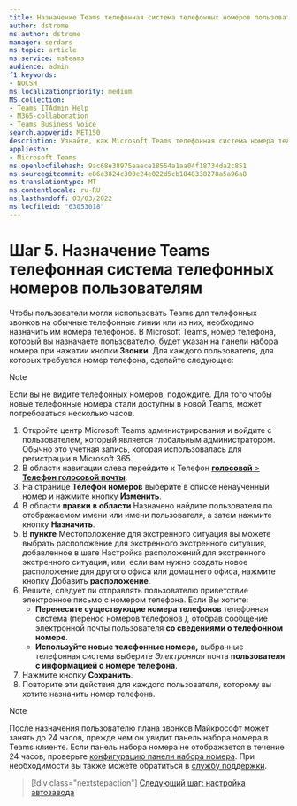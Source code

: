 ```yaml
---
title: Назначение Teams телефонная система телефонных номеров пользователям
author: dstrome
ms.author: dstrome
manager: serdars
ms.topic: article
ms.service: msteams
audience: admin
f1.keywords:
- NOCSH
ms.localizationpriority: medium
MS.collection:
- Teams_ITAdmin_Help
- M365-collaboration
- Teams_Business_Voice
search.appverid: MET150
description: Узнайте, как Microsoft Teams телефонная система номера телефонов пользователям в организации.
appliesto:
- Microsoft Teams
ms.openlocfilehash: 9ac68e38975eaece18554a1aa04f18734da2c851
ms.sourcegitcommit: e86e3824c300c24e022d5cb1848338278a5a96a8
ms.translationtype: MT
ms.contentlocale: ru-RU
ms.lasthandoff: 03/03/2022
ms.locfileid: "63053018"
---
```

# <a name="step-5-assign-teams-phone-system-phone-numbers-to-your-users"></a>Шаг 5. Назначение Teams телефонная система телефонных номеров пользователям

Чтобы пользователи могли использовать Teams для телефонных звонков на обычные телефонные линии или из них, необходимо назначить им номера телефонов. В Microsoft Teams, номер телефона, который вы назначаете пользователю, будет указан на панели набора номера при нажатии кнопки **Звонки**. Для каждого пользователя, для которых требуется номер телефона, сделайте следующее:

> [!NOTE]
> Если вы не видите телефонных номеров, подождите. Для того чтобы новые телефонные номера стали доступны в новой Teams, может потребоваться несколько часов.

1. Откройте центр Microsoft Teams администрирования и войдите с пользователем, который является глобальным администратором. Обычно это учетная запись, которая использовалась для регистрации в Microsoft 365.
1. В области навигации слева перейдите к Телефон <a href="https://admin.teams.microsoft.com/phone-numbers" target="_blank">**голосовой** >  **Телефон голосовой почты**</a>.
1. На странице **Телефон номеров** выберите в списке ненаученный номер и нажмите кнопку **Изменить**.  
1. В области **правки** **в области** Назначено найдите пользователя по отображаемом имени или имени пользователя, а затем нажмите кнопку **Назначить**.
1. В **пункте** Местоположение для экстренного ситуация вы можете выбрать расположение для экстренного экстренного [](set-up-emergency-locations.md) ситуация, добавленное в шаге Настройка расположений для экстренного экстренного ситуация, или, если вам нужно создать новое расположение для другого офиса или домашнего офиса, нажмите кнопку Добавить **расположение**.
1. Решите, следует ли отправлять пользователю приветствие электронное письмо с номером телефона. Если Вы хотите:
    - **Перенесите существующие номера телефонов** телефонная система (перенос номеров телефонов *),* отобрав сообщение электронной почты пользователя **со сведениями о телефонном номере**.
    - **Используйте новые телефонные номера,** выбранные телефонная система выберите *Электронная* почта **пользователя с информацией о номере телефона**.
1. Нажмите кнопку **Сохранить**.
1. Повторите эти действия для каждого пользователя, которому вы хотите назначить номер телефона.

> [!NOTE]
> После назначения пользователю плана звонков Майкрософт может занять до 24 часов, прежде чем он увидит панель набора номера в Teams клиенте. Если панель набора номера не отображается в течение 24 часов, проверьте [конфигурацию панели набора номера](/microsoftteams/dial-pad-configuration). При необходимости вы также можете обратиться в [службу поддержки](/microsoft-365/admin/contact-support-for-business-products).

> [!div class="nextstepaction"]
> [Следующий шаг: настройка автозавода](set-up-auto-attendant.md?tabs=general-info#steps)

